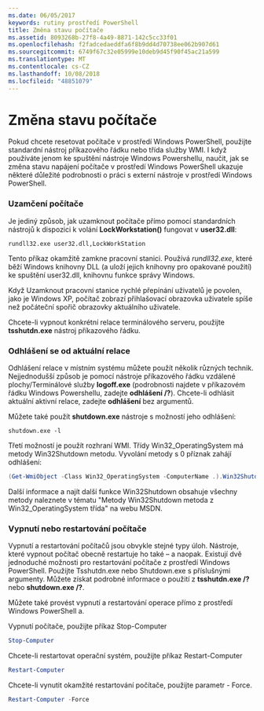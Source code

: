 ```yaml
---
ms.date: 06/05/2017
keywords: rutiny prostředí PowerShell
title: Změna stavu počítače
ms.assetid: 8093268b-27f8-4a49-8871-142c5cc33f01
ms.openlocfilehash: f2fadcedaeddfa6f8b9dd4d70738ee062b907d61
ms.sourcegitcommit: 6749f67c32e05999e10deb9d45f90f45ac21a599
ms.translationtype: MT
ms.contentlocale: cs-CZ
ms.lasthandoff: 10/08/2018
ms.locfileid: "48851079"
---
```

# <a name="changing-computer-state"></a>Změna stavu počítače

Pokud chcete resetovat počítače v prostředí Windows PowerShell, použijte standardní nástroj příkazového řádku nebo třída služby WMI. I když používáte jenom ke spuštění nástroje Windows Powershellu, naučit, jak se změna stavu napájení počítače v prostředí Windows PowerShell ukazuje některé důležité podrobnosti o práci s externí nástroje v prostředí Windows PowerShell.

### <a name="locking-a-computer"></a>Uzamčení počítače

Je jediný způsob, jak uzamknout počítače přímo pomocí standardních nástrojů k dispozici k volání **LockWorkstation()** fungovat v **user32.dll**:

```
rundll32.exe user32.dll,LockWorkStation
```

Tento příkaz okamžitě zamkne pracovní stanici. Používá *rundll32.exe*, které běží Windows knihovny DLL (a uloží jejich knihovny pro opakované použití) ke spuštění user32.dll, knihovnu funkce správy Windows.

Když Uzamknout pracovní stanice rychlé přepínání uživatelů je povolen, jako je Windows XP, počítač zobrazí přihlašovací obrazovka uživatele spíše než počáteční spořič obrazovky aktuálního uživatele.

Chcete-li vypnout konkrétní relace terminálového serveru, použijte **tsshutdn.exe** nástroj příkazového řádku.

### <a name="logging-off-the-current-session"></a>Odhlášení se od aktuální relace

Odhlášení relace v místním systému můžete použít několik různých technik. Nejjednodušší způsob je pomocí nástroje příkazového řádku vzdálené plochy/Terminálové služby **logoff.exe** (podrobnosti najdete v příkazovém řádku Windows Powershellu, zadejte **odhlášení /?**). Chcete-li odhlásit aktuální aktivní relace, zadejte **odhlášení** bez argumentů.

Můžete také použít **shutdown.exe** nástroje s možností jeho odhlášení:

```
shutdown.exe -l
```

Třetí možností je použít rozhraní WMI. Třídy Win32_OperatingSystem má metody Win32Shutdown metodu. Vyvolání metody s 0 příznak zahájí odhlášení:

```powershell
(Get-WmiObject -Class Win32_OperatingSystem -ComputerName .).Win32Shutdown(0)
```

Další informace a najít další funkce Win32Shutdown obsahuje všechny metody naleznete v tématu "Metody Win32Shutdown metoda z Win32_OperatingSystem třída" na webu MSDN.

### <a name="shutting-down-or-restarting-a-computer"></a>Vypnutí nebo restartování počítače

Vypnutí a restartování počítačů jsou obvykle stejné typy úloh. Nástroje, které vypnout počítač obecně restartuje ho také – a naopak. Existují dvě jednoduché možnosti pro restartování počítače z prostředí Windows PowerShell. Použijte Tsshutdn.exe nebo Shutdown.exe s příslušnými argumenty. Můžete získat podrobné informace o použití z **tsshutdn.exe /?** nebo **shutdown.exe /?**.

Můžete také provést vypnutí a restartování operace přímo z prostředí Windows PowerShell a.

Vypnutí počítače, použijte příkaz Stop-Computer

```powershell
Stop-Computer
```

Chcete-li restartovat operační systém, použijte příkaz Restart-Computer

```powershell
Restart-Computer
```

Chcete-li vynutit okamžité restartování počítače, použijte parametr - Force.

```powershell
Restart-Computer -Force
```

